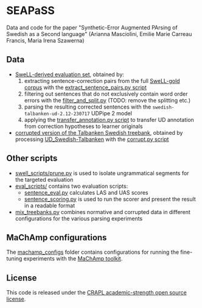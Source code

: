 # SEAPaSS 
Data and code for the paper "Synthetic-Error Augmented PArsing of Swedish as a Second language" (Arianna Masciolini, Emilie Marie Carreau Francis, Maria Irena Szawerna)

## Data
- [SweLL-derived evaluation set](data/swell/), obtained by:
  1. extracting sentence-correction pairs from the full [SweLL-gold corpus](https://spraakbanken.gu.se/resurser/swell-gold) with the [extract_sentence_pairs.py script](swell_scripts/extract_sentence_pairs.py)
  2. filtering out sentences that do not exclusively contain word order errors with the [filter_and_split.py](swell_scripts/filter_and_split.py) (TODO: remove the splitting etc.)
  3. parsing the resulting corrected sentences with the `swedish-talbanken-ud-2.12-230717` UDPipe 2 model
  4. applying the [transfer_annotation.py script](swell_scripts/transfer_annotation.py) to transfer UD annotation from correction hypotheses to learner originals
- [corrupted version of the Talbanken Swedish treebank](data/corrupted_talbanken/), obtained by processing [UD_Swedish-Talbanken](https://github.com/UniversalDependencies/UD_Swedish-Talbanken) with the [corrupt.py script](preproc_scripts/corrupt.py)

## Other scripts
- [swell_scripts/prune.py](swell_scripts/prune.py) is used to isolate ungrammatical segments for the targeted evaluation
- [eval_scripts/](eval_scripts/) contains two evaluation scripts:
  - [sentence_eval.py](eval_scripts/sentence_eval.py) calculates LAS and UAS scores
  - [sentence_scoring.py](eval_scripts/sentence_scoring.py) is used to run the scorer and present the result in a readable format
- [mix_treebanks.py](mix_treebanks.py) combines normative and corrupted data in different configurations for the various parsing experiments

## MaChAmp configurations
The [machamp_configs](machamp_configs/) folder contains configurations for running the fine-tuning experiments with the [MaChAmp toolkit](https://machamp-nlp.github.io/). 

## License
This code is released under the [CRAPL academic-strength open source license](https://matt.might.net/articles/crapl/).